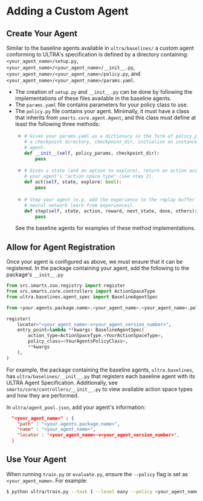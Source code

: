 # Adding a Custom Agent

## Create Your Agent
Similar to the baseline agents available in `ultra/baselines/` a custom agent conforming to ULTRA's specification is defined by a directory containing: `<your_agent_name>/setup.py`,  
`<your_agent_name>/<your_agent_name>/__init__.py`,  
`<your_agent_name>/<your_agent_name>/policy.py`, and  `<your_agent_name>/<your_agent_name>/params.yaml`.
- The creation of `setup.py` and `__init__.py` can be done by following the implementations of these files available in the baseline agents.
- The `params.yaml` file contains parameters for your policy class to use.
- The `policy.py` file contains your agent. Minimally, it must have a class that inherits from `smarts.core.agent.Agent`, and this class must define at least the following three methods:
  - ```python
    # Given your params.yaml as a dictionary in the form of policy_params, and
    # a checkpoint directory, checkpoint_dir, initialize an instance of your
    # agent.
    def __init__(self, policy_params, checkpoint_dir):
        pass
    ```
  - ```python
    # Given a state (and an option to explore), return an action according to
    # your agent's "action space type" (see step 2).
    def act(self, state, explore: bool):
        pass
    ```
  - ```python
    # Step your agent (e.g. add the experience to the replay buffer and have the
    # neural network learn from experiences).
    def step(self, state, action, reward, next_state, done, others):
        pass
    ```
  See the baseline agents for examples of these method implementations.
## Allow for Agent Registration
Once your agent is configured as above, we must ensure that it can be registered. In the package containing your agent, add the following  to the package's `__init__.py`
```python
from src.smarts.zoo.registry import register
from src.smarts.core.controllers import ActionSpaceType
from ultra.baselines.agent_spec import BaselineAgentSpec

from <your.agents.package.name>.<your_agent_name>.<your_agent_name>.policy import <YourAgentsPolicyClass>

register(
    locator="<your_agent_name>-v<your_agent_version_number>",
    entry_point=lambda **kwargs: BaselineAgentSpec(
        action_type=ActionSpaceType.<YourActionSpaceType>,
        policy_class=<YourAgentsPolicyClass>,
        **kwargs
    ),
)
```
For example, the package containing the baseline agents, `ultra.baselines`, has `ultra/baselines/__init__.py` that registers each baseline agent with its ULTRA Agent Specification.
Additionally, see `smarts/core/controllers/__init__.py` to view available action space types and how they are performed.

In `ultra/agent_pool.json`, add your agent's information:
```json
  "<your_agent_name>" : {
    "path" : "<your.agents.package.name>",
    "name" : "<your_agent_name>",
    "locator : "<your_agent_name>-v<your_agent_version_number>",
  }
```

## Use Your Agent
When running `train.py` or `evaluate.py`, ensure the `--policy` flag is set as `<your_agent_name>`. For example:
```sh
$ python ultra/train.py --task 1 --level easy --policy <your_agent_name>
```
